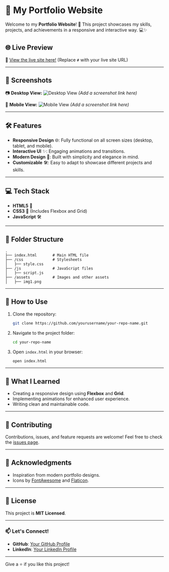 # 🌟 My Portfolio Website

Welcome to my **Portfolio Website**! 🚀 This project showcases my skills, projects, and achievements in a responsive and interactive way. 💻✨

## 🌐 Live Preview

🔗 [View the live site here!](#) (Replace `#` with your live site URL)

---

## 📸 Screenshots

📷 **Desktop View:**
![Desktop View](#) _(Add a screenshot link here)_

📱 **Mobile View:**
![Mobile View](#) _(Add a screenshot link here)_

---

## 🛠️ Features

- **Responsive Design** 🌐: Fully functional on all screen sizes (desktop, tablet, and mobile).
- **Interactive UI** ✨: Engaging animations and transitions.
- **Modern Design** 🎨: Built with simplicity and elegance in mind.
- **Customizable** 🛠️: Easy to adapt to showcase different projects and skills.

---

## 💻 Tech Stack

- **HTML5** 📝
- **CSS3** 🎨 (Includes Flexbox and Grid)
- **JavaScript** 🛠️

---

## 📂 Folder Structure

```
.
├── index.html       # Main HTML file
├── /css             # Stylesheets
│   ├── style.css
├── /js              # JavaScript files
│   ├── script.js
├── /assets          # Images and other assets
│   ├── img1.png
```

---

## 🚀 How to Use

1. Clone the repository:

   ```bash
   git clone https://github.com/yourusername/your-repo-name.git
   ```

2. Navigate to the project folder:

   ```bash
   cd your-repo-name
   ```

3. Open `index.html` in your browser:
   ```bash
   open index.html
   ```

---

## 🌟 What I Learned

- Creating a responsive design using **Flexbox** and **Grid**.
- Implementing animations for enhanced user experience.
- Writing clean and maintainable code.

---

## 🤝 Contributing

Contributions, issues, and feature requests are welcome! Feel free to check the [issues page](#).

---

## 👏 Acknowledgments

- Inspiration from modern portfolio designs.
- Icons by [FontAwesome](https://fontawesome.com/) and [Flaticon](https://www.flaticon.com/).

---

## 📝 License

This project is **MIT Licensed**.

---

### 📫 Let's Connect!

- **GitHub**: [Your GitHub Profile](https://github.com/luimas007)
- **LinkedIn**: [Your LinkedIn Profile](https://linkedin.com/in/luimas007)

---

Give a ⭐ if you like this project!
